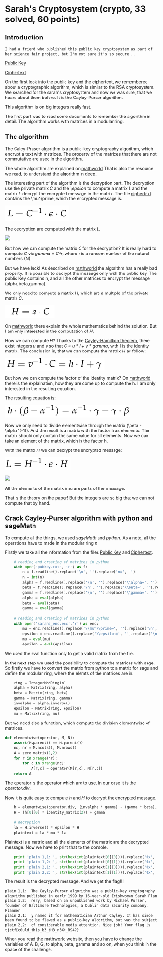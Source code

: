 # Sarah's Cryptosystem (crypto, 33 solved, 60 points)

## Introduction
```
I had a friend who published this public key cryptosystem as part of her science fair project, but I'm not sure it's so secure...
```

[Public Key](https://github.com/Lev9L-Team/ctf/tree/master/2018-08-07_tjctf/sarahs_crypto/pubkey.txt)

[Ciphertext](https://github.com/Lev9L-Team/ctf/tree/master/2018-08-07_tjctf/sarahs_crypto/sarahs_enc.enc)

On the first look into the public key and the ciphertext, we remembered about a cryptographic algorithm,
which is similar to the RSA cryptosystem. We searched for the sarah's cryptosystem and now we was sure,
that we heard about them before. It is the Cayley-Purser algorithm. 

This algorithm is on big integers really fast. 

The first part was to read some documents to remember the algorithm in detail. 
The algorithm works with matrices in a modular ring. 

## The algorithm

The Caley-Pruser algorithm is a public-key cryptography algorithm, which encrypt a text with matrices.
The property of the matrices that there are not commutative are used in the algorithm.

The whole algorithm are explained on [mathworld](http://mathworld.wolfram.com/Cayley-PurserAlgorithm.html)
That is also the resource we read, to understand the algorithm in deep.

The interesting part of the algorithm is the decryption part. The decryption use the private matrix *C* 
and the *\epsilon* to compute a matrix *L* and the matrix *L* decrypt the encrypted message in the matrix.
The file [ciphertext](https://github.com/Lev9L-Team/ctf/tree/master/2018-08-07_tjctf/sarahs_crypto/sarahs_enc.enc)
contains the \mu^\prime, which the encrypted message is. 

![](L_equation.png)

The decryption are computed with the matrix *L*.

![](decryption.png)

But how we can compute the matrix *C* for the decryption? 
It is really hard to compute *C* via *gamma = C^r*, where r is a random number of the natural numbers (N)

But we have luck! As described on [mathworld](http://mathworld.wolfram.com/Cayley-PurserAlgorithm.html)
the algorithm has a really bad property. It is possible to decrypt the message only with 
the public key. The public Key contains n, and all the other matrices to encrypt the message (alpha,beta,gamma).

We only need to compute a matrix *H*, which are a multiple of the private matrix *C*.

![](h_property.png)

On [mathworld](http://mathworld.wolfram.com/Cayley-PurserAlgorithm.html) there explain the whole mathematics
behind the solution. But I am only interested in the computation of *H*.

How we can compute *H*?
Thanks to the [Cayley-Hamiltion theorem](http://mathworld.wolfram.com/Cayley-HamiltonTheorem.html),
there exist integers *u* and *v* so that *C = u \* I + v \* gamma*, with I is the identity matrix.
The conclusion is, that we can compute the matrix *H* as follow:

![](H_equation.png)

But how we can compute the factor of the identity matrix?
On [mathworld](http://mathworld.wolfram.com/Cayley-PurserAlgorithm.html) there is the explaination, 
how they are come up to compute the h. I am only interested in the resulting equation.

The resulting equation is:

![](h_equation.png)

Now we only need to divide elementwise through the matrix (\beta - \alpha^(-1)).
And the result is a matrix with the factor h as elements.
The matrix should only contain the same value for all elements. 
Now we can take an element of the matrix, which is the factor h. 

With the matrix *H* we can decrypt the encrypted message:

![](L_H_equation.png)

![](decryption.png)

All the elements of the matrix \mu are parts of the message.

That is the theory on the paper!
But the integers are so big that we can not compute that by hand. 

## Crack Cayley-Purser algorithm with python and sageMath

To compute all the things, we used *sageMath* and *python*. 
As a note, all the operations have to made in the modular ring *n*

Firstly we take all the information from the files [Public Key](https://github.com/Lev9L-Team/ctf/tree/master/2018-08-07_tjctf/sarahs_crypto/pubkey.txt)
and [Ciphertext](https://github.com/Lev9L-Team/ctf/tree/master/2018-08-07_tjctf/sarahs_crypto/sarahs_enc.enc).

```python
    # reading and creating of matrices in python
    with open('pubkey.txt', 'r') as f:
        n = f.readline().replace('\n', '').replace('n=', '')
        n = int(n)
        alpha = f.readline().replace('\n', '').replace('\\alpha=', '').replace(' ', ',')
        beta = f.readline().replace('\n', '').replace('\\beta=', '').replace(' ', ',')
        gamma = f.readline().replace('\n', '').replace('\\gamma=', '').replace(' ', ',')
        alpha = eval(alpha)
        beta = eval(beta)
        gamma = eval(gamma)

    # reading and creating of matrices in python
    with open('sarahs_enc.enc','r') as enc:
        mu = enc.readline().replace('\\mu^\\prime=', '').replace('\n', '').replace(' ', ',')
        epsilon = enc.readline().replace('\\epsilon=', '').replace('\n', '').replace(' ', ',')
        mu = eval(mu)
        epsilon = eval(epsilon)
```

We used the eval function only to get a valid matrix from the file.

In the next step we used the possibility to compute the matrices with sage.
So firstly we have to convert the matrix from python to a matrix for sage and define the modular ring,
where the elemts of the matrices are in. 

```python
    ring = IntegerModRing(n)
    alpha = Matrix(ring, alpha)
    beta = Matrix(ring, beta)
    gamma = Matrix(ring, gamma)
    invalpha = alpha.inverse()
    epsilon = Matrix(ring, epsilon)
    mu = Matrix(ring, mu)
```

But we need also a function, which compute the division elementwise of matrices.

```python
def elementwise(operator, M, N):
    assert(M.parent() == N.parent())
    nc, nr = M.ncols(), M.nrows()
    A = zero_matrix(2,2)
    for r in xrange(nr):
        for c in xrange(nc):
            A[r,c] = operator(M[r,c], N[r,c])
    return A
```

The operator is the operator which are to use. In our case it is the *operator.div*.

Now it is quite easy to compute *h* and *H* to decrypt the encrypted message.

```python
    h = elementwise(operator.div, (invalpha * gamma) - (gamma * beta), beta - invalpha)
    H = (h[0][0] * identity_matrix(2)) + gamma
    
    # decryption
    la = H.inverse() * epsilon * H
    plaintext = la * mu * la
```

Plaintext is a matrix and all the elements of the matrix are the decrypted message. 
Now we have to print that to the console. 

```python
    print 'plain 1,1: ', str(hex(int(plaintext[0][0]))).replace('0x', '')[:-1].decode('hex')
    print 'plain 1,2: ', str(hex(int(plaintext[0][1]))).replace('0x', '')[:-1].decode('hex')
    print 'plain 2,1: ', str(hex(int(plaintext[1][0]))).replace('0x', '')[:-1].decode('hex')
    print 'plain 2,2: ', str(hex(int(plaintext[1][1]))).replace('0x', '')[:-1].decode('hex')
```

The result is the decrypted message. And we get the flag!!!

```
plain 1,1:  The Cayley-Purser algorithm was a public-key cryptography algorithm published in early 1999 by 16-year-old Irishwoman Sarah Flan
plain 1,2:  nery, based on an unpublished work by Michael Purser, founder of Baltimore Technologies, a Dublin data security company. Flanner
plain 2,1:  y named it for mathematician Arthur Cayley. It has since been found to be flawed as a public-key algorithm, but was the subject 
plain 2,2:  of considerable media attention. Nice job! Your flag is tjctf{c0uld_th1s_b3_tH3_n3Xt_RS4?}
```

When you read the [mathworld](http://mathworld.wolfram.com/Cayley-PurserAlgorithm.html) website, 
then you have to change the variables of A, B, G, to alpha, beta, gamma and so on, when you think in the space of the challenge.
 